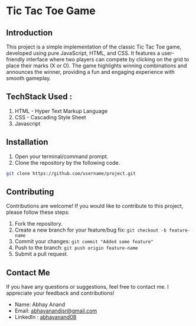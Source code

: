# **Tic Tac Toe Game**

## Introduction
This project is a simple implementation of the classic Tic Tac Toe game, developed using pure JavaScript, HTML, and CSS. It features a user-friendly interface where two players can compete by clicking on the grid to place their marks (X or O). The game highlights winning combinations and announces the winner, providing a fun and engaging experience with smooth gameplay.

## TechStack Used :
1. HTML - Hyper Text Markup Language
2. CSS - Cascading Style Sheet
3. Javascript

## Installation
1. Open your terminal/command prompt.
2. Clone the repository by the following code.
```bash
git clone https://github.com/username/project.git
```

## Contributing
Contributions are welcome! If you would like to contribute to this project, please follow these steps:
1. Fork the repository.
2. Create a new branch for your feature/bug fix: ``` git checkout -b feature-name ```
3. Commit your changes: ``` git commit "Added some feature" ```
4. Push to the branch: ``` git push origin feature-name ```
5. Submit a pull request.

## Contact Me
If you have any questions or suggestions, feel free to contact me. I appreciate your feedback and contributions!
* Name: Abhay Anand
* Email: [abhayanandjsr@gmail.com](mailto:abhayanandjsr@gmail.com)
* LinkedIn : [abhayanand08](linkedin.com/in/abhay-anand-15a819212/)



